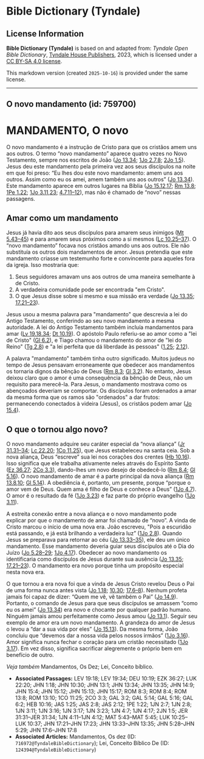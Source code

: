 # Bible Dictionary (Tyndale)

## License Information

**Bible Dictionary (Tyndale)** is based on and adapted from: _Tyndale Open Bible Dictionary_, [Tyndale House Publishers](https://tyndaleopenresources.com/), 2023, which is licensed under a [CC BY-SA 4.0 license](https://creativecommons.org/licenses/by-sa/4.0/legalcode.en).

This markdown version (created `2025-10-16`) is provided under the same license.



--------------------------------

## O novo mandamento (id: 759700)

MANDAMENTO, O novo
==================

O novo mandamento é a instrução de Cristo para que os cristãos amem uns aos outros. O termo “novo mandamento” aparece quatro vezes no Novo Testamento, sempre nos escritos de João ([Jo 13\.34](https://ref.ly/John13:34); [1Jo 2\.7,8](https://ref.ly/1John2:7); [2Jo 1\.5](https://ref.ly/2John1:5)). Jesus deu este mandamento pela primeira vez aos seus discípulos na noite em que foi preso: “Eu lhes dou este novo mandamento: amem uns aos outros. Assim como eu os amei, amem também uns aos outros” ([Jo 13\.34](https://ref.ly/John13:34)). Este mandamento aparece em outros lugares na Bíblia ([Jo 15\.12,17](https://ref.ly/John15:12); [Rm 13\.8](https://ref.ly/Rom13:8); [1Pe 1\.22](https://ref.ly/1Pet1:22); [1Jo 3\.11,23](https://ref.ly/1John3:11); [4\.7,11–12](https://ref.ly/1John4:7)), mas não é chamado de “novo” nessas passagens.

Amar como um mandamento
-----------------------

Jesus já havia dito aos seus discípulos para amarem seus inimigos ([Mt 5\.43–45](https://ref.ly/Matt5:43-Matt5:45)) e para amarem seus próximos como a si mesmos ([Lc 10\.25–37](https://ref.ly/Luke10:25-Luke10:37)). O “novo mandamento” focava nos cristãos amando uns aos outros. Ele não substituía os outros dois mandamentos de amor. Jesus pretendia que este mandamento criasse um testemunho forte e convincente para aqueles fora da igreja. Isso mostraria que:

1. Seus seguidores amavam uns aos outros de uma maneira semelhante à de Cristo.
2. A verdadeira comunidade pode ser encontrada "em Cristo".
3. O que Jesus disse sobre si mesmo e sua missão era verdade ([Jo 13\.35](https://ref.ly/John13:35); [17\.21–23](https://ref.ly/John17:21-John17:23)).

Jesus usou a mesma palavra para "mandamento" que descrevia a lei do Antigo Testamento, conferindo ao seu novo mandamento a mesma autoridade. A lei do Antigo Testamento também incluía mandamentos para amar ([Lv 19\.18,34](https://ref.ly/Lev19:18); [Dt 10\.19](https://ref.ly/Deut10:19)). O apóstolo Paulo referiu\-se ao amor como a "lei de Cristo" ([Gl 6\.2](https://ref.ly/Gal6:2)), e Tiago chamou o mandamento do amor de "lei do Reino" ([Tg 2\.8](https://ref.ly/Jas2:8)) e "a lei perfeita que dá liberdade às pessoas" ([1\.25](https://ref.ly/Jas1:25); [2\.12](https://ref.ly/Jas2:12)).

A palavra "mandamento" também tinha outro significado. Muitos judeus no tempo de Jesus pensavam erroneamente que obedecer aos mandamentos os tornaria dignos da bênção de Deus ([Rm 8\.3](https://ref.ly/Rom8:3); [Gl 3\.2](https://ref.ly/Gal3:2)). No entanto, Jesus deixou claro que o amor é uma consequência da bênção de Deus, não um requisito para merecê\-la. Para Jesus, o mandamento mostrava como os abençoados deveriam se comportar. Os discípulos foram ordenados a amar da mesma forma que os ramos são "ordenados" a dar frutos: permanecendo conectados à videira (Jesus), os cristãos podem amar ([Jo 15\.4](https://ref.ly/John15:4)).

O que o tornou algo novo?
-------------------------

O novo mandamento adquire seu caráter especial da “nova aliança” ([Jr 31\.31–34](https://ref.ly/Jer31:31-Jer31:34); [Lc 22\.20](https://ref.ly/Luke22:20); [1Co 11\.25](https://ref.ly/1Cor11:25)), que Jesus estabeleceu na santa ceia. Sob a nova aliança, Deus “escreve” sua lei nos corações dos crentes ([Hb 10\.16](https://ref.ly/Heb10:16)). Isso significa que ele trabalha ativamente neles através do Espírito Santo ([Ez 36\.27](https://ref.ly/Ezek36:27); [2Co 3\.3](https://ref.ly/2Cor3:3)), dando\-lhes um novo desejo de obedecê\-lo ([Rm 8\.4](https://ref.ly/Rom8:4); [Gl 5\.16](https://ref.ly/Gal5:16)). O novo mandamento de amar é a parte principal da nova aliança ([Rm 13\.8,10](https://ref.ly/Rom13:8); [Gl 5\.14](https://ref.ly/Gal5:14)). A obediência é, portanto, um presente, porque “porque o amor vem de Deus. Quem ama é filho de Deus e conhece a Deus” ([1Jo 4\.7](https://ref.ly/1John4:7)). O amor é o resultado da fé ([1Jo 3\.23](https://ref.ly/1John3:23)) e faz parte do próprio evangelho ([1Jo 3\.11](https://ref.ly/1John3:11)).

A estreita conexão entre a nova aliança e o novo mandamento pode explicar por que o mandamento de amar foi chamado de “novo”. A vinda de Cristo marcou o início de uma nova era. João escreveu, "Pois a escuridão está passando, e já está brilhando a verdadeira luz” ([1Jo 2\.8](https://ref.ly/1John2:8)). Quando Jesus se preparava para retornar ao céu ([Jo 13\.33–35](https://ref.ly/John13:33-John13:35)), ele deu um único mandamento. Esse mandamento deveria guiar seus discípulos até o Dia do Juízo ([Jo 5\.28–29](https://ref.ly/John5:28-John5:29); [1Jo 4\.17](https://ref.ly/1John4:17)). Obedecer ao novo mandamento os identificaria como discípulos de Jesus durante sua ausência ([Jo 13\.35](https://ref.ly/John13:35); [17\.21–23](https://ref.ly/John17:21-John17:23)). O mandamento era novo porque tinha um propósito especial nesta nova era.

O que tornou a era nova foi que a vinda de Jesus Cristo revelou Deus o Pai de uma forma nunca antes vista ([Jo 1\.18](https://ref.ly/John1:18); [10\.30](https://ref.ly/John10:30); [17\.6–8](https://ref.ly/John17:6-John17:8)). Nenhum profeta jamais foi capaz de dizer: “Quem me vê, vê também o Pai” ([Jo 14\.9](https://ref.ly/John14:9)). Portanto, o comando de Jesus para que seus discípulos se amassem “como eu os amei” ([Jo 13\.34](https://ref.ly/John13:34)) era novo e chocante por qualquer padrão humano. Ninguém jamais amou perfeitamente como Jesus amou ([Jo 13\.1](https://ref.ly/John13:1)). Seguir seu exemplo de amor era um novo mandamento. A grandeza do amor de Jesus o levou a “dar a sua vida por eles” ([Jo 15\.13](https://ref.ly/John15:13)). Da mesma forma, João concluiu que “devemos dar a nossa vida pelos nossos irmãos” ([1Jo 3\.16](https://ref.ly/1John3:16)). Amor significa nunca fechar o coração para um cristão necessitado ([1Jo 3\.17](https://ref.ly/1John3:17)). Em vez disso, significa sacrificar alegremente o próprio bem em benefício de outro.

*Veja também* Mandamentos, Os Dez; Lei, Conceito bíblico.

* **Associated Passages:** LEV 19:18; LEV 19:34; DEU 10:19; EZK 36:27; LUK 22:20; JHN 1:18; JHN 10:30; JHN 13:1; JHN 13:34; JHN 13:35; JHN 14:9; JHN 15:4; JHN 15:12; JHN 15:13; JHN 15:17; ROM 8:3; ROM 8:4; ROM 13:8; ROM 13:10; 1CO 11:25; 2CO 3:3; GAL 3:2; GAL 5:14; GAL 5:16; GAL 6:2; HEB 10:16; JAS 1:25; JAS 2:8; JAS 2:12; 1PE 1:22; 1JN 2:7; 1JN 2:8; 1JN 3:11; 1JN 3:16; 1JN 3:17; 1JN 3:23; 1JN 4:7; 1JN 4:17; 2JN 1:5; JER 31:31–JER 31:34; 1JN 4:11–1JN 4:12; MAT 5:43–MAT 5:45; LUK 10:25–LUK 10:37; JHN 17:21–JHN 17:23; JHN 13:33–JHN 13:35; JHN 5:28–JHN 5:29; JHN 17:6–JHN 17:8
* **Associated Articles:** Mandamentos, Os dez (ID: `716972@TyndaleBibleDictionary`); Lei, Conceito Bíblico De (ID: `124394@TyndaleBibleDictionary`)

